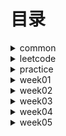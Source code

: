 # 目录 #

<details>
<summary>common</summary>

* [DoubleEndNode](./src/main/java/org/lql/common/DoubleEndNode.java)
* [ListNode](./src/main/java/org/lql/common/ListNode.java)

</details>


<details>
<summary>leetcode</summary>

* 【day001】[MergeOrderedArray-88. 合并两个有序数组](./src/main/java/org/lql/leetcode/MergeOrderedArray.java)
* 【day002】[ReverseList-206 反转链表](./src/main/java/org/lql/leetcode/ReverseList.java)
* 【day003】[HasCycle-141. 环形链表](./src/main/java/org/lql/leetcode/HasCycle.java)
* 【day004】[DetectCycle-142. 环形链表](./src/main/java/org/lql/leetcode/DetectCycle.java)
* 【day005】[Valid-20. 有效的括号](./src/main/java/org/lql/leetcode/Valid.java)
* 【day006】[ReverseGroup-25. K 个一组翻转链表](./src/main/java/org/lql/leetcode/ReverseGroup.java)
* 【day007】[MinStack-155. 最小栈](./src/main/java/org/lql/leetcode/MinStack.java)
* 【day008】[TwoSum-1. 两数之和](./src/main/java/org/lql/leetcode/TwoSum.java)
* 【day009】[GroupAnagrams-49. 字母异位词分组](./src/main/java/org/lql/leetcode/GroupAnagrams.java)
* 【day010】[LRUCache-146. LRU 缓存](./src/main/java/org/lql/leetcode/LRUCache.java)
* 【day011】[NumMatrix-304. 二维区域和检索 - 矩阵不可变](./src/main/java/org/lql/leetcode/NumMatrix.java)
* 【day012】[MaxSubArray-53. 最大子数组和](./src/main/java/org/lql/leetcode/MaxSubArray.java)
* 【day013】[ThreeSum-15. 三数之和](./src/main/java/org/lql/leetcode/ThreeSum.java)
* 【day014】[MaxArea-11. 盛最多水的容器](./src/main/java/org/lql/leetcode/MaxArea.java)
* 【day015】[Subsets-78. 子集](./src/main/java/org/lql/leetcode/Subsets.java)
* 【day016】[Combine-77. 组合](./src/main/java/org/lql/leetcode/Combine.java)
* 【day017】[IsValidBST-98. 验证二叉搜索树](./src/main/java/org/lql/leetcode/IsValidBST.java)
* 【day018】[MyPow-50. Pow(x, n)](./src/main/java/org/lql/leetcode/MyPow.java)
* 【day019】[GenerateParenthesis-22. 括号生成](./src/main/java/org/lql/leetcode/GenerateParenthesis.java)
* 【day020】[Codec-297. 二叉树的序列化与反序列化](./src/main/java/org/lql/leetcode/Codec.java)
* 【day021】[CanFinish-207. 课程表](./src/main/java/org/lql/leetcode/CanFinish.java)
* 【day022】[FindRedundantConnection-684. 冗余连接](./src/main/java/org/lql/leetcode/FindRedundantConnection.java)
* 【day023】[LetterCombinations-17. 电话号码的字母组合](./src/main/java/org/lql/leetcode/LetterCombinations.java)
* 【day024】[SolveNQueens-51. N 皇后](./src/main/java/org/lql/leetcode/SolveNQueens.java)
* 【day025】[NumIslands-200. 岛屿数量](./src/main/java/org/lql/leetcode/NumIslands.java)
* 【day026】[MinMutation-433. 最小基因变化](./src/main/java/org/lql/leetcode/MinMutation.java)
* 【day027】[DeleteNode-450. 删除二叉搜索树中的节点](./src/main/java/org/lql/leetcode/DeleteNode.java)
* 【day028】[MergeKLists-23. 合并K个升序链表](./src/main/java/org/lql/leetcode/MergeKLists.java)
* 【day029】[MaxSlidingWindow-239. 滑动窗口最大值](./src/main/java/org/lql/leetcode/MaxSlidingWindow.java)
* 【day030】[Search-704. 二分查找](./src/main/java/org/lql/leetcode/Search.java)
* 【day031】[SearchRange-34. 在排序数组中查找元素的第一个和最后一个位置](./src/main/java/org/lql/leetcode/SearchRange.java)
* 【day032】[MySqrt-69. Sqrt(x)](./src/main/java/org/lql/leetcode/MySqrt.java)
* 【day033】[FindPeakElement-162. 寻找峰值](./src/main/java/org/lql/leetcode/FindPeakElement.java)
* 【day034】[GuessNumber-374. 猜数字大小](./src/main/java/org/lql/leetcode/GuessNumber.java)
* 【day035】[FindKthLargest-215. 数组中的第K个最大元素](./src/main/java/org/lql/leetcode/FindKthLargest.java)

* [LeetCode](./src/main/java/org/lql/leetcode/LeetCode.md)

</details>

<details>
<summary>practice</summary>

* [==========week-001==========]
* [Calculate-224. 基本计算器](./src/main/java/org/lql/practice/week01/Calculate.java)【待完成】
* [EvalRPN-150. 逆波兰表达式求值](./src/main/java/org/lql/practice/week01/EvalRPN.java)【待完成】
* [LargestRectangleArea-84. 柱状图中最大的矩形](./src/main/java/org/lql/practice/week01/LargestRectangleArea.java)【已完成】
* [MaxSlidingWindow-239. 滑动窗口最大值](./src/main/java/org/lql/practice/week01/MaxSlidingWindow.java)【待完成】
* [MoveZeroes-283. 移动零](./src/main/java/org/lql/practice/week01/MoveZeroes.java)【已完成】
* [NeighborSearch-邻值查找](./src/main/java/org/lql/practice/week01/NeighborSearch.java)【待完成】
* [RemoveDuplicates-26. 删除有序数组中的重复项 ](./src/main/java/org/lql/practice/week01/RemoveDuplicates.java)【已完成】
* [Trap-42. 接雨水](./src/main/java/org/lql/practice/week01/Trap.java)【待完成】

* [==========week-002==========]
* [LRUCache-146. LRU 缓存](./src/main/java/org/lql/practice/week02/LRUCache.java)【已完成】
* [RobotSim-874. 模拟行走机器人](./src/main/java/org/lql/practice/week02/RobotSim.java)【已完成】
* [GroupAnagrams-49. 字母异位词分组](./src/main/java/org/lql/practice/week02/GroupAnagrams.java)【已完成】
* [FindSubstring-30. 串联所有单词的子串](./src/main/java/org/lql/practice/week02/FindSubstring.java)【已完成】
* [MaxSubArray-53. 最大子数组和](./src/main/java/org/lql/practice/week02/MaxSubArray.java)【已完成】
* [NumberOfSubarrays-1248. 统计「优美子数组」](./src/main/java/org/lql/practice/week02/NumberOfSubarrays.java)【已完成】
* [CorpFlightBookings-1109. 航班预订统计](./src/main/java/org/lql/practice/week02/CorpFlightBookings.java)【已完成】
* [ThreeSum-15. 三数之和](./src/main/java/org/lql/practice/week02/ThreeSum.java)【已完成】
* [TwoSum-167. 两数之和 II - 输入有序数组](./src/main/java/org/lql/practice/week02/TwoSum.java)【已完成】
* [MaxArea-11. 盛最多水的容器](./src/main/java/org/lql/practice/week02/MaxArea.java)【已完成】

* [==========week-003==========]


* [==========week-004==========]


* [==========week-005==========]


* [==========week-006==========]


* [==========week-007==========]


* [==========week-008==========]


* [==========week-009==========]


* [==========week-010==========]

</details>
<details>
<summary>week01</summary>

* [MaximalRectangle-85. 最大矩形](./src/main/java/org/lql/week01/MaximalRectangle.java)【已完成】
* [MergeOrderedList-21 合并两个有序链表](./src/main/java/org/lql/week01/MergeOrderedList.java)【已完成】
* [MyCircularDeque-641. 设计循环双端队列](./src/main/java/org/lql/week01/MyCircularDeque.java)【已完成】
* [PlusOne-1. 加一](./src/main/java/org/lql/week01/PlusOne.java)【已完成】

</details>
<details>
<summary>week02</summary>

* [FindShortestSubArray-697. 数组的度](./src/main/java/org/lql/week02/FindShortestSubArray.java)【已完成】
* [NumSubmatrixSumTarget-1074. 元素和为目标值的子矩阵数量](./src/main/java/org/lql/week02/NumSubmatrixSumTarget.java)【已完成】
* [SubarraySum-560. 和为 K 的子数组](./src/main/java/org/lql/week02/SubarraySum.java)【已完成】
* [SubdomainVisits-811. 子域名访问计数](./src/main/java/org/lql/week02/SubdomainVisits.java)【已完成】

</details>
<details>
<summary>week03</summary>

* [BuildTree-106. 从中序与后序遍历序列构造二叉树](./src/main/java/org/lql/week03/BuildTree.java)【已完成】
* [FindOrder-210. 课程表 II](./src/main/java/org/lql/week03/FindOrder.java)【未完成】
* [FindRedundantDirectedConnection-685. 冗余连接 II](./src/main/java/org/lql/week03/FindRedundantDirectedConnection.java)【未完成】
* [MergeKLists-23. 合并K个升序链表](./src/main/java/org/lql/week03/MergeKLists.java)【已完成】
* [PermuteUnique-47. 全排列 II](./src/main/java/org/lql/week03/PermuteUnique.java)【未完成】

</details>
<details>
<summary>week04</summary>

* [ConvertBST-538. 把二叉搜索树转换为累加树](./src/main/java/org/lql/week04/ConvertBST.java)【已完成】
* [Solve-130. 被围绕的区域](./src/main/java/org/lql/week04/Solve.java)【已完成】
* [Twitter-355. 设计推特](./src/main/java/org/lql/week04/Twitter.java)【未完成】

</details>
<details>
<summary>week05</summary>

* [CountRangeSum-327. 区间和的个数](./src/main/java/org/lql/week05/CountRangeSum.java)【未完成】
* [FindMin-154. 寻找旋转排序数组中的最小值 II](./src/main/java/org/lql/week05/FindMin.java)【已完成】
* [MinEatingSpeed-875. 爱吃香蕉的珂珂](./src/main/java/org/lql/week05/MinEatingSpeed.java)【已完成】
* [ShipWithinDays-1011. 在 D 天内送达包裹的能力](./src/main/java/org/lql/week05/ShipWithinDays.java)【已完成】
* [TopVotedCandidate-911. 在线选举](./src/main/java/org/lql/week05/TopVotedCandidate.java)【未完成】

</details>
